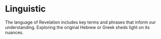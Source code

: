 # Linguistic

The language of Revelation includes key terms and phrases that inform our understanding. Exploring the original Hebrew or Greek sheds light on its nuances.

